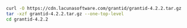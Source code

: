 ﻿```sh
curl -O https://cdn.lacunasoftware.com/grantid/grantid-4.2.2.tar.gz
tar -xzf grantid-4.2.2.tar.gz --one-top-level
cd grantid-4.2.2
```
